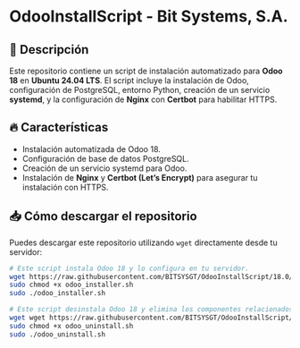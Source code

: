 # OdooInstallScript - Bit Systems, S.A.

## 🚀 Descripción

Este repositorio contiene un script de instalación automatizado para **Odoo 18** en **Ubuntu 24.04 LTS**. El script incluye la instalación de Odoo, configuración de PostgreSQL, entorno Python, creación de un servicio **systemd**, y la configuración de **Nginx** con **Certbot** para habilitar HTTPS.

## 🔥 Características

- Instalación automatizada de Odoo 18.
- Configuración de base de datos PostgreSQL.
- Creación de un servicio systemd para Odoo.
- Instalación de **Nginx** y **Certbot (Let’s Encrypt)** para asegurar tu instalación con HTTPS.

## 📥 Cómo descargar el repositorio

Puedes descargar este repositorio utilizando `wget` directamente desde tu servidor:


```bash
# Este script instala Odoo 18 y lo configura en tu servidor.
wget https://raw.githubusercontent.com/BITSYSGT/OdooInstallScript/18.0/odoo_installer.sh
sudo chmod +x odoo_installer.sh
sudo ./odoo_installer.sh
```
```bash
# Este script desinstala Odoo 18 y elimina los componentes relacionados.
wget wget https://raw.githubusercontent.com/BITSYSGT/OdooInstallScript/18.0/odoo_uninstall.sh
sudo chmod +x odoo_uninstall.sh
sudo ./odoo_uninstall.sh
```



